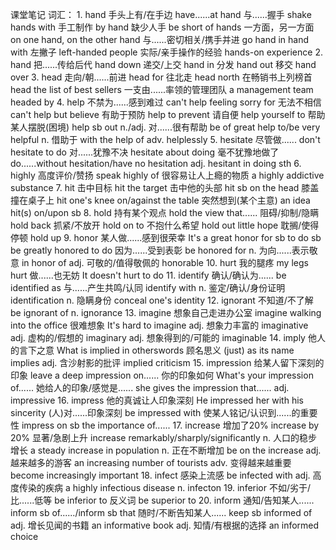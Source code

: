 课堂笔记
词汇：
    1.  hand
        手头上有/在手边                 have......at hand
        与......握手                    shake hands with
        手工制作                        by hand
        缺少人手                        be short of hands
        一方面，另一方面                on one hand, on the other hand
        与......密切相关/携手并进       go hand in hand with
        左撇子                          left-handed people
        实际/亲手操作的经验             hands-on experience
    2.  hand
        把......传给后代    hand down
        递交/上交           hand in
        分发                hand out
        移交                hand over
    3.  head
        走向/朝......前进           head for
        往北走                      head north
        在畅销书上列榜首            head the list of best sellers
        一支由......率领的管理团队  a management team headed by
    4.  help
        不禁为......感到难过        can't help feeling sorry for
        无法不相信                  can't help but believe
        有助于预防                  help to prevent
        请自便                      help yourself to
        帮助某人摆脱(困境)          help sb out
        n./adj. 对......很有帮助    be of great help to/be very helpful
        n. 借助于                   with the help of
        adv.                        helplessly
    5.  hesitate
        尽管做......                don't hesitate to do
        对......犹豫不决            hesitate about doing
        毫不犹豫地做了              do......without hesitation/have no hesitation
        adj.                        hesitant in doing sth
    6.  highly
        高度评价/赞扬               speak highly of
        很容易让人上瘾的物质        a highly addictive substance
    7.  hit
        击中目标                    hit the target
        击中他的头部                hit sb on the head
        膝盖撞在桌子上              hit one's knee on/against the table
        突然想到(某个主意)          an idea hit(s) on/upon sb
    8.  hold
        持有某个观点                hold the view that......
        阻碍/抑制/隐瞒              hold back
        抓紧/不放开                 hold on to
        不抱什么希望                hold out little hope
        耽搁/使得停顿               hold up
    9.  honor
        某人做......感到很荣幸      It's a great honor for sb to do
                                    sb be greatly honored to do
        因为......受到表彰          be honored for
        n. 为向......表示敬意       in honor of
        adj. 可敬的/值得敬佩的      honorable
    10. hurt
        我的腿疼                    my legs hurt
        做......也无妨              It doesn't hurt to do
    11. identify
        确认/确认为......           be identified as
        与......产生共鸣/认同       identify with
        n. 鉴定/确认/身份证明       identification
        n. 隐瞒身份                 conceal one's identity
    12. ignorant
        不知道/不了解               be ignorant of
        n.                          ignorance
    13. imagine
        想象自己走进办公室          imagine walking into the office
        很难想象                    It's hard to imagine
        adj. 想象力丰富的           imaginative
        adj. 虚构的/假想的          imaginary
        adj. 想象得到的/可能的      imaginable
    14. imply
        他人的言下之意              What is implied in otherswords
        顾名思义                    (just) as its name implies
        adj. 含沙射影的批评         implied criticism
    15. impression
        给某人留下深刻的印象        leave a deep impression on......
        你的印象如何                What's your impression of......
        她给人的印象/感觉是......   she gives the impression that......
        adj.                        impressive
    16. impress
        他的真诚让人印象深刻                He impressed her with his sincerity
        (人)对......印象深刻                be impressed with
        使某人铭记/认识到......的重要性     impress on sb the importance of......
    17. increase
        增加了20%               increase by 20%
        显著/急剧上升           increase remarkably/sharply/significantly
        n. 人口的稳步增长       a steady increase in population
        n. 正在不断增加         be on the increase
        adj. 越来越多的游客     an increasing number of tourists
        adv. 变得越来越重要     become increasingly important
    18. infect
        感染上流感              be infected with
        adj. 高度传染的疾病     a highly infectious disease
        n.                      infecton
    19. inferior
        不如/劣于/比......低等  be inferior to
        反义词                  be superior to
    20. inform
        通知/告知某人......         inform sb of....../inform sb that
        随时/不断告知某人......     keep sb informed of
        adj. 增长见闻的书籍         an informative book
        adj. 知情/有根据的选择      an informed choice